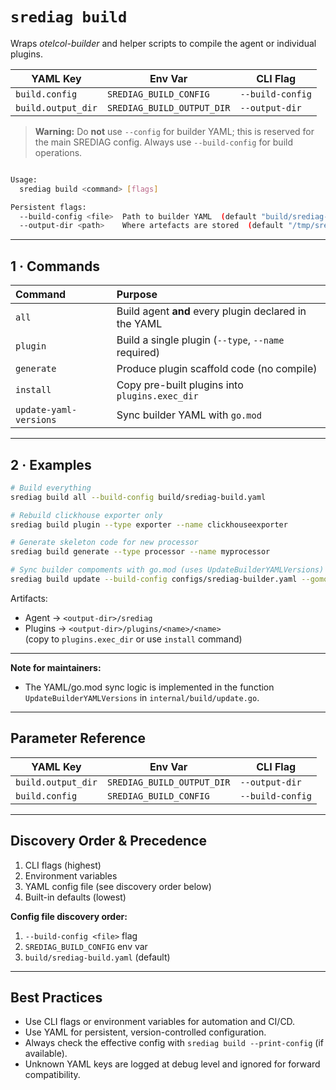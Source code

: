 # `srediag build`

Wraps *otelcol-builder* and helper scripts to compile the agent or
individual plugins.

| YAML Key                | Env Var                    | CLI Flag                |
|-------------------------|----------------------------|-------------------------|
| `build.config`          | `SREDIAG_BUILD_CONFIG`     | `--build-config`        |
| `build.output_dir`      | `SREDIAG_BUILD_OUTPUT_DIR` | `--output-dir`          |

> **Warning:** Do **not** use `--config` for builder YAML; this is reserved for the main SREDIAG config. Always use `--build-config` for build operations.

```bash

Usage:
  srediag build <command> [flags]

Persistent flags:
  --build-config <file>  Path to builder YAML  (default "build/srediag-build.yaml")
  --output-dir <path>    Where artefacts are stored  (default "/tmp/srediag-build")

```

---

## 1 · Commands

| Command | Purpose |
| :------ | :------ |
| `all` | Build agent **and** every plugin declared in the YAML |
| `plugin` | Build a single plugin (`--type`, `--name` required) |
| `generate` | Produce plugin scaffold code (no compile) |
| `install` | Copy pre-built plugins into `plugins.exec_dir` |
| `update-yaml-versions` | Sync builder YAML with `go.mod` |

---

## 2 · Examples

```bash
# Build everything
srediag build all --build-config build/srediag-build.yaml

# Rebuild clickhouse exporter only
srediag build plugin --type exporter --name clickhouseexporter

# Generate skeleton code for new processor
srediag build generate --type processor --name myprocessor

# Sync builder compoments with go.mod (uses UpdateBuilderYAMLVersions)
srediag build update --build-config configs/srediag-builder.yaml --gomod go.mod --plugin-gen plugin/generated
```

Artifacts:

* Agent → `<output-dir>/srediag`
* Plugins → `<output-dir>/plugins/<name>/<name>`  
  (copy to `plugins.exec_dir` or use `install` command)

---

**Note for maintainers:**

* The YAML/go.mod sync logic is implemented in the function `UpdateBuilderYAMLVersions` in `internal/build/update.go`.

---

## Parameter Reference

| YAML Key                | Env Var                    | CLI Flag                |
|-------------------------|----------------------------|-------------------------|
| `build.output_dir`      | `SREDIAG_BUILD_OUTPUT_DIR` | `--output-dir`          |
| `build.config`          | `SREDIAG_BUILD_CONFIG`     | `--build-config`        |

---

## Discovery Order & Precedence

1. CLI flags (highest)
2. Environment variables
3. YAML config file (see discovery order below)
4. Built-in defaults (lowest)

**Config file discovery order:**

1. `--build-config <file>` flag
2. `SREDIAG_BUILD_CONFIG` env var
3. `build/srediag-build.yaml` (default)

---

## Best Practices

* Use CLI flags or environment variables for automation and CI/CD.
* Use YAML for persistent, version-controlled configuration.
* Always check the effective config with `srediag build --print-config` (if available).
* Unknown YAML keys are logged at debug level and ignored for forward compatibility.
